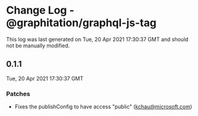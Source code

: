 # Change Log - @graphitation/graphql-js-tag

This log was last generated on Tue, 20 Apr 2021 17:30:37 GMT and should not be manually modified.

<!-- Start content -->

## 0.1.1

Tue, 20 Apr 2021 17:30:37 GMT

### Patches

- Fixes the publishConfig to have access "public" (kchau@microsoft.com)
